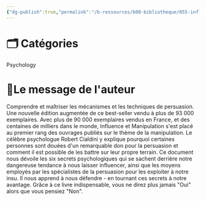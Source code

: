 ```yaml
---
{"dg-publish":true,"permalink":"/b-ressources/b00-bibliotheque/055-influence-et-manipulation-l-art-de-la-persuasion-robert-b-cialdini/","title":"Influence et manipulation : L'art de la persuasion","tags":["📓Book"],"noteIcon":""}
---
```



# 🗂 Catégories 
Psychology

# 📍Le message de l'auteur
Comprendre et maîtriser les mécanismes et les techniques de persuasion. Une nouvelle édition augmentée de ce best-seller vendu à plus de 93 000 exemplaires. Avec plus de 90 000 exemplaires vendus en France, et des centaines de milliers dans le monde, Influence et Manipulation s'est placé au premier rang des ouvrages publiés sur le thème de la manipulation. Le célèbre psychologue Robert Cialdini y explique pourquoi certaines personnes sont douées d'un remarquable don pour la persuasion et comment il est possible de les battre sur leur propre terrain. Ce document nous dévoile les six secrets psychologiques qui se sachent derrière notre dangereuse tendance à nous laisser influencer, ainsi que les moyens employés par les spécialistes de la persuasion pour les exploiter à notre insu. Il nous apprend à nous défendre - en tournant ces secrets à notre avantage. Grâce à ce livre indispensable, vous ne direz plus jamais "Oui" alors que vous pensiez "Non".